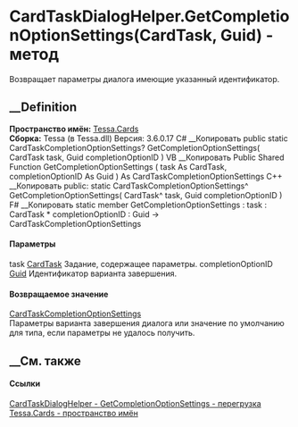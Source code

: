 # CardTaskDialogHelper.GetCompletionOptionSettings(CardTask, Guid) - метод
Возвращает параметры диалога имеющие указанный идентификатор.
## __Definition
 **Пространство имён:** [Tessa.Cards](N_Tessa_Cards.htm)  
 **Сборка:** Tessa (в Tessa.dll) Версия: 3.6.0.17
C# __Копировать
     public static CardTaskCompletionOptionSettings? GetCompletionOptionSettings(
    	CardTask task,
    	Guid completionOptionID
    )
VB __Копировать
     Public Shared Function GetCompletionOptionSettings ( 
    	task As CardTask,
    	completionOptionID As Guid
    ) As CardTaskCompletionOptionSettings
C++ __Копировать
     public:
    static CardTaskCompletionOptionSettings^ GetCompletionOptionSettings(
    	CardTask^ task, 
    	Guid completionOptionID
    )
F# __Копировать
     static member GetCompletionOptionSettings : 
            task : CardTask * 
            completionOptionID : Guid -> CardTaskCompletionOptionSettings 
#### Параметры
task [CardTask](T_Tessa_Cards_CardTask.htm)
    Задание, содержащее параметры.
completionOptionID [Guid](https://learn.microsoft.com/dotnet/api/system.guid)
    Идентификатор варианта завершения.
#### Возвращаемое значение
[CardTaskCompletionOptionSettings](T_Tessa_Cards_CardTaskCompletionOptionSettings.htm)  
Параметры варианта завершения диалога или значение по умолчанию для типа, если
параметры не удалось получить.
##  __См. также
#### Ссылки
[CardTaskDialogHelper - ](T_Tessa_Cards_CardTaskDialogHelper.htm)
[GetCompletionOptionSettings -
перегрузка](Overload_Tessa_Cards_CardTaskDialogHelper_GetCompletionOptionSettings.htm)
[Tessa.Cards - пространство имён](N_Tessa_Cards.htm)
